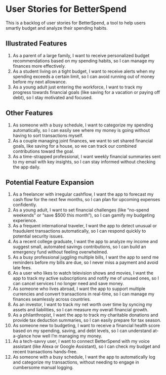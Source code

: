 # User Stories for BetterSpend

This is a backlog of user stories for BetterSpend, a tool to help users smartly budget and analyze their spending habits.

## Illustrated Features

1. As a parent of a large family, I want to receive personalized budget recommendations based on my spending habits, so I can manage my finances more effectively.
1. As a student living on a tight budget, I want to receive alerts when my spending exceeds a certain limit, so I can avoid running out of money before my next allowance.
1. As a young adult just entering the workforce, I want to track my progress towards financial goals (like saving for a vacation or paying off debt), so I stay motivated and focused.

## Other Features

1. As someone with a busy schedule, I want to categorize my spending automatically, so I can easily see where my money is going without having to sort transactions myself.
1. As a couple managing joint finances, we want to set shared financial goals, like saving for a house, so we can track our combined contributions toward the goal.
1. As a time-strapped professional, I want weekly financial summaries sent to my email with key insights, so I can stay informed without checking the app daily.

## Potential Feature Expansion

1. As a freelancer with irregular cashflow, I want the app to forecast my cash flow for the next few months, so I can plan for upcoming expenses confidently.
1. As a young adult, I want to set financial challenges (like “no-spend weekends” or “save $500 this month”), so I can gamify my budgeting experience.
1. As a frequent international traveler, I want the app to detect unusual or fraudulent transactions automatically, so I can respond quickly to potential security issues.
1. As a recent college graduate, I want the app to analyze my income and suggest small, automated savings contributions, so I can build an emergency fund without feeling overwhelmed.
1. As a busy professional juggling multiple bills, I want the app to send me reminders before my bills are due, so I never miss a payment and avoid late fees.
1. As a user who likes to watch television shows and movies, I want the app to track my active subscriptions and notify me of unused ones, so I can cancel services I no longer need and save money.
1. As someone who lives abroad, I want the app to support multiple currencies and convert transactions in real-time, so I can manage my finances seamlessly across countries.
1. As an investor, I want to track my net worth over time by syncing my assets and liabilities, so I can measure my overall financial growth.
1. As a philanthropist, I want the app to track my charitable donations and provide tax deduction summaries, so I can easily prepare for tax season.
1. As someone new to budgeting, I want to receive a financial health score based on my spending, saving, and debt levels, so I can understand at-a-glance how well I’m managing my money.
1. As a tech-savvy user, I want to connect BetterSpend with my voice assistant (like Alexa or Google Assistant), so I can check my budget and recent transactions hands-free.
1. As someone with a busy schedule, I want the app to automatically log and categorize my transactions, without needing to engage in cumbersome manual logging.
